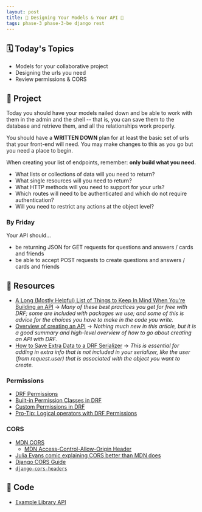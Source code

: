 ```yaml
---
layout: post
title: 🐻 Designing Your Models & Your API 🐻
tags: phase-3 phase-3-be django rest
---
```


## 🗓️ Today's Topics

- Models for your collaborative project
- Designing the urls you need
- Review permissions & CORS

## 🎯 Project

Today you should have your models nailed down and be able to work with them in the admin and the shell -- that is, you can save them to the database and retrieve them, and all the relationships work properly.

You should have a **WRITTEN DOWN** plan for at least the basic set of urls that your front-end will need. You may make changes to this as you go but you need a place to begin.

When creating your list of endpoints, remember: **only build what you need.**

- What lists or collections of data will you need to return?
- What single resources will you need to return?
- What HTTP methods will you need to support for your urls?
- Which routes will need to be authenticated and which do not require authentication?
- Will you need to restrict any actions at the object level?

### By Friday

Your API should...

- be returning JSON for GET requests for questions and answers / cards and friends
- be able to accept POST requests to create questions and answers / cards and friends

## 🔖 Resources

- [A Long (Mostly Helpful) List of Things to Keep In Mind When You're Building an API](https://betterprogramming.pub/22-best-practices-to-take-your-api-design-skills-to-the-next-level-65569b200b9) -> _Many of these best practices you get for free with DRF; some are included with packages we use; and some of this is advice for the choices you have to make in the code you write._
- [Overview of creating an API](https://www.caktusgroup.com/blog/2019/02/01/creating-api-endpoint-django-rest-framework/) -> _Nothing much new in this article, but it is a good summary and high-level overview of how to go about creating an API with DRF._
- [How to Save Extra Data to a DRF Serializer](https://simpleisbetterthancomplex.com/tutorial/2019/04/07/how-to-save-extra-data-to-a-django-rest-framework-serializer.html) -> _This is essential for adding in extra info that is not included in your serializer, like the user (from request.user) that is associated with the object you want to create._

### Permissions

- [DRF Permissions](https://testdriven.io/blog/drf-permissions/)
- [Built-in Permission Classes in DRF](https://testdriven.io/blog/built-in-permission-classes-drf/)
- [Custom Permissions in DRF](https://testdriven.io/blog/custom-permission-classes-drf/)
- [Pro-Tip: Logical operators with DRF Permissions](https://www.revsys.com/tidbits/tip-about-drf-permissions/)

### CORS

- [MDN CORS](https://developer.mozilla.org/en-US/docs/Web/HTTP/CORS)
    - [MDN Access-Control-Allow-Origin Header](https://developer.mozilla.org/en-US/docs/Web/HTTP/Headers/Access-Control-Allow-Origin)
- [Julia Evans comic explaining CORS better than MDN does](https://twitter.com/b0rk/status/1162392625057583104?lang=en)
- [Django CORS Guide](https://www.stackhawk.com/blog/django-cors-guide/)
- [`django-cors-headers`](https://github.com/adamchainz/django-cors-headers)


## 🦉 Code

- [Example Library API](https://github.com/Momentum-Team-11/example-drf-library)
